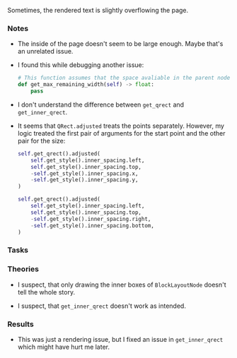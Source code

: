 Sometimes, the rendered text is slightly overflowing the page.

### Notes

-   The inside of the page doesn't seem to be large enough.
    Maybe that's an unrelated issue.

-   I found this while debugging another issue:

    ```python
    # This function assumes that the space avaliable in the parent node doesn't change while this node is in the 'PHASE_1_CREATED' phase.
    def get_max_remaining_width(self) -> float:
        pass
    ```

-   I don't understand the difference between `get_qrect` and `get_inner_qrect`.

-   It seems that `QRect.adjusted` treats the points separately.
    However, my logic treated the first pair of arguments for the start point and the other pair for the size:

    ```python
    self.get_qrect().adjusted(
        self.get_style().inner_spacing.left,
        self.get_style().inner_spacing.top,
        -self.get_style().inner_spacing.x,
        -self.get_style().inner_spacing.y,
    )
    ```

    ```python
    self.get_qrect().adjusted(
        self.get_style().inner_spacing.left,
        self.get_style().inner_spacing.top,
        -self.get_style().inner_spacing.right,
        -self.get_style().inner_spacing.bottom,
    )
    ```

### Tasks

### Theories

-   I suspect, that only drawing the inner boxes of `BlockLayoutNode` doesn't tell the whole story.

-   I suspect, that `get_inner_qrect` doesn't work as intended.

### Results

-   This was just a rendering issue, but I fixed an issue in `get_inner_qrect` which might have hurt me later.

